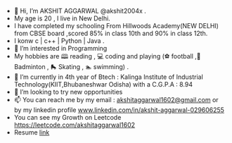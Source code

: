 - 👋 Hi, I’m  AKSHIT AGGARWAL @akshit2004x .
- My age is 20 , I live in New Delhi. 
- I have completed my schooling From Hillwoods Academy(NEW DELHI) from CBSE board ,scored 85% in class 10th and 90% in class 12th.
- I konw  c | c++ | Python | Java .
- 👀 I’m interested in Programming
- My hobbies are 🕮 reading , 💻 coding and  playing (⚽ football ,🏸Badminton , 🛼 Skating , 🏊 swimming) .
- 🌱 I’m currently in 4th year of Btech : Kalinga Institute of Industrial Technology(KIIT,Bhubaneshwar Odisha) with a C.G.P.A : 8.94
- 💞️ I’m looking to try new opportunities
- 📫 You can reach me by my email : akshitaggarwal1602@gmail.com or by my linkedin profile www.linkedin.com/in/akshit-aggarwal-029606255
- You can see my Growth on Leetcode https://leetcode.com/akshitaggarwal1602
- Resume [link](https://drive.google.com/file/d/1479wFpb2LDUMENyu0Ht8O7xrP2dYT1AQ/view?usp=sharing)
<!---
akshit2004x/akshit2004x is a ✨ special ✨ repository because its `README.md` (this file) appears on your GitHub profile.
You can click the Preview link to take a look at your changes.
--->
